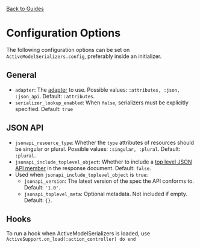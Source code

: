 [Back to Guides](../README.md)

# Configuration Options

The following configuration options can be set on `ActiveModelSerializers.config`,
preferably inside an initializer.

## General

- `adapter`: The [adapter](adapters.md) to use. Possible values: `:attributes, :json, :json_api`. Default: `:attributes`.
- `serializer_lookup_enabled`: When `false`, serializers must be explicitly specified. Default: `true`

## JSON API

- `jsonapi_resource_type`: Whether the `type` attributes of resources should be singular or plural. Possible values: `:singular, :plural`. Default: `:plural`.
- `jsonapi_include_toplevel_object`: Whether to include a [top level JSON API member](http://jsonapi.org/format/#document-jsonapi-object)
   in the response document.
   Default: `false`.
- Used when `jsonapi_include_toplevel_object` is `true`:
  - `jsonapi_version`: The latest version of the spec the API conforms to.
    Default: `'1.0'`.
  - `jsonapi_toplevel_meta`: Optional metadata. Not included if empty.
    Default: `{}`.

## Hooks

To run a hook when ActiveModelSerializers is loaded, use `ActiveSupport.on_load(:action_controller) do end`
